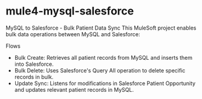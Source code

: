 # mule4-mysql-salesforce

MySQL to Salesforce - Bulk Patient Data Sync
This MuleSoft project enables bulk data operations between MySQL and Salesforce:

Flows
- Bulk Create: Retrieves all patient records from MySQL and inserts them into Salesforce.
- Bulk Delete: Uses Salesforce's Query All operation to delete specific records in bulk.
- Update Sync: Listens for modifications in Salesforce Patient Opportunity and updates relevant patient records in MySQL.
